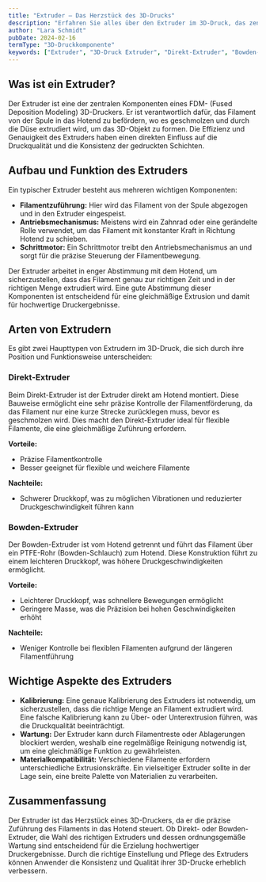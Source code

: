 ```yaml
---
title: "Extruder – Das Herzstück des 3D-Drucks"
description: "Erfahren Sie alles über den Extruder im 3D-Druck, das zentrale Bauteil, das das Filament in das Hotend führt. Entdecken Sie die verschiedenen Typen, Funktionen und wie der Extruder die Druckqualität beeinflusst."
author: "Lara Schmidt"
pubDate: 2024-02-16
termType: "3D-Druckkomponente"
keywords: ["Extruder", "3D-Druck Extruder", "Direkt-Extruder", "Bowden-Extruder", "Filamentförderung"]
---
```


## Was ist ein Extruder?

Der Extruder ist eine der zentralen Komponenten eines FDM- (Fused Deposition Modeling) 3D-Druckers. Er ist verantwortlich dafür, das Filament von der Spule in das Hotend zu befördern, wo es geschmolzen und durch die Düse extrudiert wird, um das 3D-Objekt zu formen. Die Effizienz und Genauigkeit des Extruders haben einen direkten Einfluss auf die Druckqualität und die Konsistenz der gedruckten Schichten.

## Aufbau und Funktion des Extruders

Ein typischer Extruder besteht aus mehreren wichtigen Komponenten:

- **Filamentzuführung:** Hier wird das Filament von der Spule abgezogen und in den Extruder eingespeist.
- **Antriebsmechanismus:** Meistens wird ein Zahnrad oder eine gerändelte Rolle verwendet, um das Filament mit konstanter Kraft in Richtung Hotend zu schieben.
- **Schrittmotor:** Ein Schrittmotor treibt den Antriebsmechanismus an und sorgt für die präzise Steuerung der Filamentbewegung.

Der Extruder arbeitet in enger Abstimmung mit dem Hotend, um sicherzustellen, dass das Filament genau zur richtigen Zeit und in der richtigen Menge extrudiert wird. Eine gute Abstimmung dieser Komponenten ist entscheidend für eine gleichmäßige Extrusion und damit für hochwertige Druckergebnisse.

## Arten von Extrudern

Es gibt zwei Haupttypen von Extrudern im 3D-Druck, die sich durch ihre Position und Funktionsweise unterscheiden:

### Direkt-Extruder

Beim Direkt-Extruder ist der Extruder direkt am Hotend montiert. Diese Bauweise ermöglicht eine sehr präzise Kontrolle der Filamentförderung, da das Filament nur eine kurze Strecke zurücklegen muss, bevor es geschmolzen wird. Dies macht den Direkt-Extruder ideal für flexible Filamente, die eine gleichmäßige Zuführung erfordern.

**Vorteile:**
- Präzise Filamentkontrolle
- Besser geeignet für flexible und weichere Filamente

**Nachteile:**
- Schwerer Druckkopf, was zu möglichen Vibrationen und reduzierter Druckgeschwindigkeit führen kann

### Bowden-Extruder

Der Bowden-Extruder ist vom Hotend getrennt und führt das Filament über ein PTFE-Rohr (Bowden-Schlauch) zum Hotend. Diese Konstruktion führt zu einem leichteren Druckkopf, was höhere Druckgeschwindigkeiten ermöglicht.

**Vorteile:**
- Leichterer Druckkopf, was schnellere Bewegungen ermöglicht
- Geringere Masse, was die Präzision bei hohen Geschwindigkeiten erhöht

**Nachteile:**
- Weniger Kontrolle bei flexiblen Filamenten aufgrund der längeren Filamentführung

## Wichtige Aspekte des Extruders

- **Kalibrierung:** Eine genaue Kalibrierung des Extruders ist notwendig, um sicherzustellen, dass die richtige Menge an Filament extrudiert wird. Eine falsche Kalibrierung kann zu Über- oder Unterextrusion führen, was die Druckqualität beeinträchtigt.
- **Wartung:** Der Extruder kann durch Filamentreste oder Ablagerungen blockiert werden, weshalb eine regelmäßige Reinigung notwendig ist, um eine gleichmäßige Funktion zu gewährleisten.
- **Materialkompatibilität:** Verschiedene Filamente erfordern unterschiedliche Extrusionskräfte. Ein vielseitiger Extruder sollte in der Lage sein, eine breite Palette von Materialien zu verarbeiten.

## Zusammenfassung

Der Extruder ist das Herzstück eines 3D-Druckers, da er die präzise Zuführung des Filaments in das Hotend steuert. Ob Direkt- oder Bowden-Extruder, die Wahl des richtigen Extruders und dessen ordnungsgemäße Wartung sind entscheidend für die Erzielung hochwertiger Druckergebnisse. Durch die richtige Einstellung und Pflege des Extruders können Anwender die Konsistenz und Qualität ihrer 3D-Drucke erheblich verbessern.
